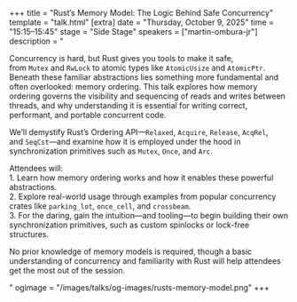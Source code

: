+++
title = "Rust’s Memory Model: The Logic Behind Safe Concurrency"
template = "talk.html"
[extra]
  date = "Thursday, October 9, 2025"
  time = "15:15–15:45"
  stage = "Side Stage"
  speakers = ["martin-ombura-jr"]
  description = "<p>Concurrency is hard, but Rust gives you tools to make it safe, from <code>Mutex</code> and <code>RwLock</code> to atomic types like <code>AtomicUsize</code> and <code>AtomicPtr</code>. Beneath these familiar abstractions lies something more fundamental and often overlooked: memory ordering. This talk explores how memory ordering governs the visibility and sequencing of reads and writes between threads, and why understanding it is essential for writing correct, performant, and portable concurrent code.</p><p>We’ll demystify Rust’s Ordering API—<code>Relaxed</code>, <code>Acquire</code>, <code>Release</code>, <code>AcqRel</code>, and <code>SeqCst</code>—and examine how it is employed under the hood in synchronization primitives such as <code>Mutex</code>, <code>Once</code>, and <code>Arc</code>.</p><p>Attendees will:<br/>1. Learn how memory ordering works and how it enables these powerful abstractions.<br/>2. Explore real-world usage through examples from popular concurrency crates like <code>parking_lot</code>, <code>once_cell</code>, and <code>crossbeam</code>.</br>3. For the daring, gain the intuition—and tooling—to begin building their own synchronization primitives, such as custom spinlocks or lock-free structures.</p><p>No prior knowledge of memory models is required, though a basic understanding of concurrency and familiarity with Rust will help attendees get the most out of the session.</p>"
  ogimage = "/images/talks/og-images/rusts-memory-model.png"
+++
